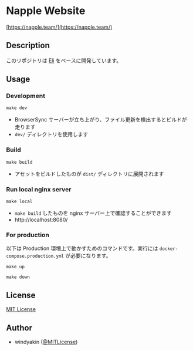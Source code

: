 # Napple Website

[https://napple.team/](https://napple.team/)

## Description

このリポジトリは [Eli](https://github.com/windyakin/Eli) をベースに開発しています。

## Usage

### Development

```
make dev
```

* BrowserSync サーバーが立ち上がり、ファイル更新を検出するとビルドが走ります
* `dev/` ディレクトリを使用します

### Build

```
make build
```

* アセットをビルドしたものが `dist/` ディレクトリに展開されます

### Run local nginx server

```
make local
```

* `make build` したものを nginx サーバー上で確認することができます
* http://localhost:8080/

### For production

以下は Production 環境上で動かすためのコマンドです。実行には `docker-compose.production.yml` が必要になります。

```
make up
```
```
make down
```

## License

[MIT License](LICENSE)


## Author

* windyakin ([@MITLicense](https://twitter.com/MITLicense))
